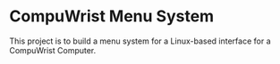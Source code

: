 # CompuWrist Menu System
This project is to build a menu system for a Linux-based interface for a CompuWrist Computer.


